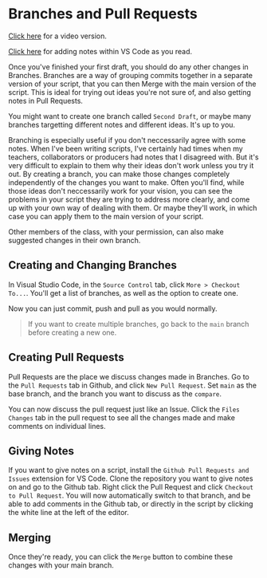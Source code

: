 # Branches and Pull Requests

[Click here](https://youtu.be/FPJt9AjW7rg) for a video version.

[Click here](https://youtu.be/7Hf07n06pF8) for adding notes within VS Code as you read.

Once you've finished your first draft, you should do any other changes in Branches. Branches are a way of grouping commits together in a separate version of your script, that you can then Merge with the main version of the script. This is ideal for trying out ideas you're not sure of, and also getting notes in Pull Requests. 

You might want to create one branch called `Second Draft`, or maybe many branches targetting different notes and different ideas. It's up to you.

Branching is especially useful if you don't neccessarily agree with some notes. When I've been writing scripts, I've certainly had times when my teachers, collaborators or producers had notes that I disagreed with. But it's very difficult to explain to them why their ideas don't work unless you try it out. By creating a branch, you can make those changes completely independently of the changes you want to make. Often you'll find, while those ideas don't neccessarily work for your vision, you can see the problems in your script they are trying to address more clearly, and come up with your own way of dealing with them. Or maybe they'll work, in which case you can apply them to the main version of your script.

Other members of the class, with your permission, can also make suggested changes in their own branch.

## Creating and Changing Branches

In Visual Studio Code, in the `Source Control` tab, click `More > Checkout To...`. You'll get a list of branches, as well as the option to create one.

Now you can just commit, push and pull as you would normally.

>If you want to create multiple branches, go back to the `main` branch before creating a new one.

## Creating Pull Requests

Pull Requests are the place we discuss changes made in Branches. Go to the `Pull Requests` tab in Github, and click `New Pull Request`. Set `main` as the base branch, and the branch you want to discuss as the `compare`.

You can now discuss the pull request just like an Issue. Click the `Files Changes` tab in the pull request to see all the changes made and make comments on individual lines.

## Giving Notes

If you want to give notes on a script, install the `Github Pull Requests and Issues` extension for VS Code. Clone the repository you want to give notes on and go to the Github tab. Right click the Pull Request and click `Checkout to Pull Request`. You will now automatically switch to that branch, and be able to add comments in the Github tab, or directly in the script by clicking the white line at the left of the editor.

## Merging

Once they're ready, you can click the `Merge` button to combine these changes with your main branch.
